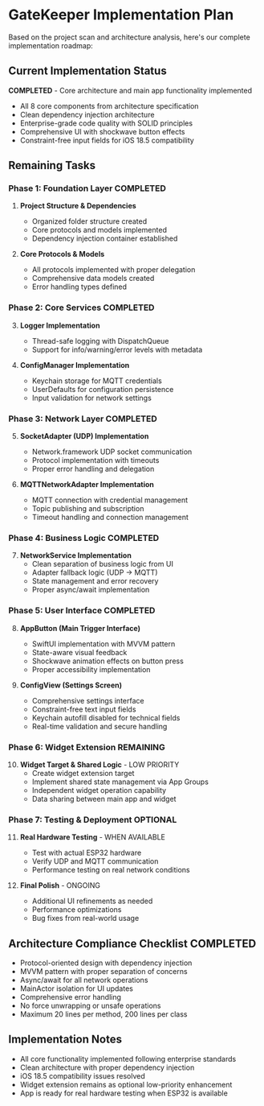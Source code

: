 # GateKeeper Implementation Plan

Based on the project scan and architecture analysis, here's our complete implementation roadmap:

## **Current Implementation Status**
**COMPLETED** - Core architecture and main app functionality implemented
- All 8 core components from architecture specification
- Clean dependency injection architecture
- Enterprise-grade code quality with SOLID principles
- Comprehensive UI with shockwave button effects
- Constraint-free input fields for iOS 18.5 compatibility

## **Remaining Tasks**

### **Phase 1: Foundation Layer** COMPLETED
1. **Project Structure & Dependencies**
   - Organized folder structure created
   - Core protocols and models implemented
   - Dependency injection container established

2. **Core Protocols & Models** 
   - All protocols implemented with proper delegation
   - Comprehensive data models created
   - Error handling types defined

### **Phase 2: Core Services** COMPLETED
3. **Logger Implementation**
   - Thread-safe logging with DispatchQueue
   - Support for info/warning/error levels with metadata

4. **ConfigManager Implementation**
   - Keychain storage for MQTT credentials
   - UserDefaults for configuration persistence
   - Input validation for network settings

### **Phase 3: Network Layer** COMPLETED
5. **SocketAdapter (UDP) Implementation** 
   - Network.framework UDP socket communication
   - Protocol implementation with timeouts
   - Proper error handling and delegation

6. **MQTTNetworkAdapter Implementation**
   - MQTT connection with credential management
   - Topic publishing and subscription
   - Timeout handling and connection management

### **Phase 4: Business Logic** COMPLETED
7. **NetworkService Implementation**
   - Clean separation of business logic from UI
   - Adapter fallback logic (UDP → MQTT)
   - State management and error recovery
   - Proper async/await implementation

### **Phase 5: User Interface** COMPLETED
8. **AppButton (Main Trigger Interface)**
   - SwiftUI implementation with MVVM pattern
   - State-aware visual feedback
   - Shockwave animation effects on button press
   - Proper accessibility implementation

9. **ConfigView (Settings Screen)**
   - Comprehensive settings interface
   - Constraint-free text input fields
   - Keychain autofill disabled for technical fields
   - Real-time validation and secure handling

### **Phase 6: Widget Extension** REMAINING
10. **Widget Target & Shared Logic** - LOW PRIORITY
    - Create widget extension target
    - Implement shared state management via App Groups
    - Independent widget operation capability
    - Data sharing between main app and widget

### **Phase 7: Testing & Deployment** OPTIONAL
11. **Real Hardware Testing** - WHEN AVAILABLE
    - Test with actual ESP32 hardware
    - Verify UDP and MQTT communication
    - Performance testing on real network conditions

12. **Final Polish** - ONGOING
    - Additional UI refinements as needed
    - Performance optimizations
    - Bug fixes from real-world usage

## **Architecture Compliance Checklist** COMPLETED
- Protocol-oriented design with dependency injection
- MVVM pattern with proper separation of concerns  
- Async/await for all network operations
- MainActor isolation for UI updates
- Comprehensive error handling
- No force unwrapping or unsafe operations
- Maximum 20 lines per method, 200 lines per class

## **Implementation Notes**
- All core functionality implemented following enterprise standards
- Clean architecture with proper dependency injection
- iOS 18.5 compatibility issues resolved
- Widget extension remains as optional low-priority enhancement
- App is ready for real hardware testing when ESP32 is available
